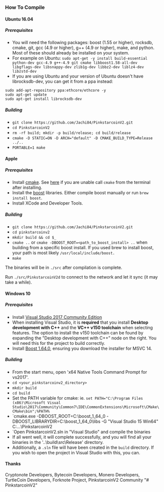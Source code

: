 
### How To Compile

#### Ubuntu 16.04

##### Prerequisites

- You will need the following packages: boost (1.55 or higher), rocksdb, cmake, git, gcc (4.9 or higher), g++ (4.9 or higher), make, and python. Most of these should already be installed on your system.
- For example on Ubuntu: `sudo apt-get -y install build-essential python-dev gcc-4.9 g++-4.9 git cmake libboost1.58-all-dev libgflags-dev libsnappy-dev zlib1g-dev libbz2-dev liblz4-dev libzstd-dev`
- If you are using Ubuntu and your version of Ubuntu doesn't have librocksdb-dev, you can get it from a ppa instead:
```
sudo add-apt-repository ppa:ethcore/ethcore -y
sudo apt-get update
sudo apt-get install librocksdb-dev
```

##### Building

- `git clone https://github.com/Jachi84/PinkstarcoinV2.git`
- `cd PinkstarcoinV2`
- `rm -rf build; mkdir -p build/release; cd build/release`
- `cmake -D STATIC=ON -D ARCH="default" -D CMAKE_BUILD_TYPE=Release ../..`
- `PORTABLE=1 make`

#### Apple

##### Prerequisites

- Install [cmake](https://cmake.org/). See [here](https://stackoverflow.com/questions/23849962/cmake-installer-for-mac-fails-to-create-usr-bin-symlinks) if you are unable call `cmake` from the terminal after installing.
- Install the [boost](http://www.boost.org/) libraries. Either compile boost manually or run `brew install boost`.
- Install XCode and Developer Tools.

##### Building

- `git clone https://github.com/Jachi84/PinkstarcoinV2.git`
- `cd pinkstarcoinv2`
- `mkdir build && cd $_`
- `cmake ..` or `cmake -DBOOST_ROOT=<path_to_boost_install> ..` when building
  from a specific boost install. If you used brew to install boost, your path is most likely `/usr/local/include/boost.`
- `make`

The binaries will be in `./src` after compilation is complete.

Run `./src/PinkstarcoinV2d` to connect to the network and let it sync (it may take a while).

#### Windows 10

##### Prerequisites
- Install [Visual Studio 2017 Community Edition](https://www.visualstudio.com/thank-you-downloading-visual-studio/?sku=Community&rel=15&page=inlineinstall)
- When installing Visual Studio, it is **required** that you install **Desktop development with C++** and the **VC++ v150 toolchain** when selecting features. The option to install the v150 toolchain can be found by expanding the "Desktop development with C++" node on the right. You will need this for the project to build correctly.
- Install [Boost 1.64.0](https://sourceforge.net/projects/boost/files/boost-binaries/1.64.0/), ensuring you download the installer for MSVC 14.

##### Building

- From the start menu, open 'x64 Native Tools Command Prompt for vs2017'.
- `cd <your_pinkstarcoinv2_directory>`
- `mkdir build`
- `cd build`
- Set the PATH variable for cmake: ie. `set PATH="C:\Program Files (x86)\Microsoft Visual Studio\2017\Community\Common7\IDE\CommonExtensions\Microsoft\CMake\CMake\bin";%PATH%`
- `cmake.exe -DBOOST_ROOT=C:\boost_1_64_0 -DBOOST_LIBRARYDIR=C:\boost_1_64_0\libs -G "Visual Studio 15 Win64" C:\...\PinkstarcoinV2
- `Open PinkstarcoinV2.sln in "Visual Studio" and compile the binaries
- If all went well, it will complete successfully, and you will find all your binaries in the '..\build\src\Release' directory.
- Additionally, a `.sln` file will have been created in the `build` directory. If you wish to open the project in Visual Studio with this, you can.

#### Thanks
Cryptonote Developers, Bytecoin Developers, Monero Developers, TurtleCoin Developers, Forknote Project, PinkstarcoinV2 Community
"# PinkstarcoinV2" 
